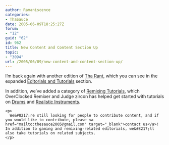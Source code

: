 ```yaml
---
author: Ramaniscence
categories:
- ThaSauce
date: 2005-06-09T18:25:27Z
forum:
- "12"
guid: "62"
id: 962
title: New Content and Content Section Up
topic:
- "3094"
url: /2005/06/09/new-content-and-content-section-up/
---
```


<div>
  I&#8217;m back again with another edition of <a href="modules.php?name=Content&#038;pa=list_pages_categories&#038;cid=2" target="_self">Tha Rant</a>, which you can see in the expanded <a href="modules.php?name=Content" target="_self">Editorials and Tutorials</a> section.</p> 
  
  <p>
    In addition, we&#8217;ve added a category of <a href="modules.php?name=Content&#038;pa=list_pages_categories&#038;cid=3" target="_self">Remixing Tutorials</a>, which OverClocked Remixer and Judge zircon has helped get started with tutorials on <a href="modules.php?name=Content&#038;pa=showpage&#038;pid=3" target="_self">Drums</a> and <a href="modules.php?name=Content&#038;pa=showpage&#038;pid=4" target="_self">Realistic Instruments</a>.</div> 
    
    <p>
      We&#8217;re still looking for people to contribute content, and if you would like to contribute, please <a href="mailto:thesauce2005@gmail.com" target="_blank">contact us</a>! In addition to gaming and remixing-related editorials, we&#8217;ll also take tutorials on related subjects.
    </p>
